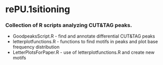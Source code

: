 # rePU.1sitioning

### Collection of R scripts analyzing CUT&TAG peaks.

* GoodpeaksScript.R - find and annotate differential CUT&TAG peaks
* letterplotfunctions.R - functions to find motifs in peaks and plot base frequency distribution
* LetterPlotsForPaper.R - use of letterplotfunctions.R and create new motifs
